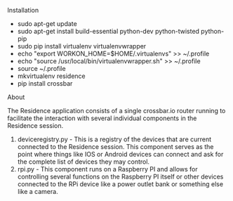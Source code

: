 Installation

   * sudo apt-get update
   * sudo apt-get install build-essential python-dev python-twisted python-pip
   * sudo pip install virtualenv virtualenvwrapper
   * echo "export WORKON_HOME=$HOME/.virtualenvs" >> ~/.profile
   * echo "source /usr/local/bin/virtualenvwrapper.sh" >> ~/.profile
   * source ~/.profile
   * mkvirtualenv residence
   * pip install crossbar
   
About

The Residence application consists of a single crossbar.io router running to facilitate the interaction with several individual
components in the Residence session.

1) deviceregistry.py - This is a registry of the devices that are current connected to the Residence session. This component serves as the point where things 
like IOS or Android devices can connect and ask for the complete list of devices they may control.
2) rpi.py - This component runs on a Raspberry PI and allows for controlling several functions on the Raspberry PI itself
or other devices connected to the RPi device like a power outlet bank or something else like a camera.
